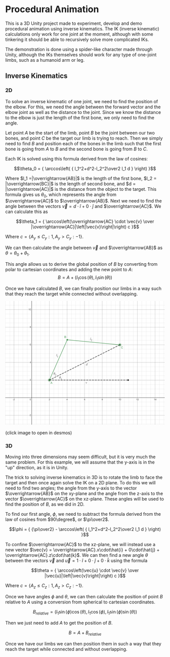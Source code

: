# Procedural Animation

This is a 3D Unity project made to experiment, develop and demo procedural animation using inverse kinematics. The IK (inverse kinematic) calculations only work for one joint at the moment, although with some tinkering it should be able to recursively solve more complicated IKs.

The demonstration is done using a spider-like character made through Unity, although the IKs themselves should work for any type of one-joint limbs, such as a humanoid arm or leg.

## Inverse Kinematics

### 2D

To solve an inverse kinematic of one joint, we need to find the position of the elbow. For this, we need the angle between the forward vector and the elbow joint as well as the distance to the joint. Since we know the distance to the elbow is just the length of the first bone, we only need to find the angle.

Let point $A$ be the start of the limb, point $B$ be the joint between our two bones, and point $C$ be the target our limb is trying to reach. Then we simply need to find $B$ and position each of the bones in the limb such that the first bone is going from $A$ to $B$ and the second bone is going from $B$ to $C$.

Each IK is solved using this formula derived from the law of cosines:

$$\theta_0 = { \arccos\left( { l_1^2+d^2-l_2^2\over2 l_1 d } \right) }$$

Where $l_1 =|\overrightarrow{AB}|$ is the length of the first bone, $l_2 = |\overrightarrow{BC}|$ is the length of second bone, and $d = |\overrightarrow{AC}|$ is the distance from the object to the target. This formula gives us $\theta_0$, which represents the angle from $\overrightarrow{AC}$ to $\overrightarrow{AB}$. Next we need to find the angle between the vectors $\vec{v} = d\cdot\hat{i} + 0\cdot\hat{j}$ and $\overrightarrow{AC}$. We can calculate this as 

$$\theta_1 = { \arccos\left(\overrightarrow{AC} \cdot \vec{v} \over |\overrightarrow{AC}|\left|\vec{v}\right|\right) c }$$

Where $c = {\{ A_y\le C_y : 1, A_y>C_y : -1 \}}$.

We can then calculate the angle between $\vec{v}$ and $\overrightarrow{AB}$ as $\theta = \theta_0 + \theta_1$.

This angle allows us to derive the global position of $B$ by converting from polar to cartesian coordinates and adding the new point to $A$:
$$B = A + {\left(l_1\cos(\theta),  l_1\sin(\theta)\right)}$$

Once we have calculated $B$, we can finally position our limbs in a way such that they reach the target while connected without overlapping.

[![Desmos 2D IK](images/2D-IK.png)](https://www.desmos.com/calculator/tlxbysipdl)

(click image to open in desmos)

### 3D

Moving into three dimensions may seem difficult, but it is very much the same problem. For this example, we will assume that the y-axis is in the "up" direction, as it is in Unity.

The trick to solving inverse kinematics in 3D is to rotate the limb to face the target and then once again solve the IK on a 2D plane. To do this we will need to find two angles; the angle from the y-axis to the vector $\overrightarrow{AB}$ on the xy-plane and the angle from the z-axis to the vector $\overrightarrow{AC}$ on the xz-plane. These angles will be used to find the position of $B$, as we did in 2D.

To find our first angle, $\phi$, we need to subtract the formula derived from the law of cosines from $90\degree$, or $\pi\over2$.

$$\phi = { {\pi\over2} - \arccos\left( { l_1^2+d^2-l_2^2\over2 l_1 d } \right) }$$

To confine $\overrightarrow{AC}$ to the xz-plane, we will instead use a new vector $\vec{v} = \overrightarrow{AC}.x\cdot\hat{i} + 0\cdot\hat{j} + \overrightarrow{AC}.z\cdot\hat{k}$. We can then find a new angle $\theta$ between the vectors $\vec{v}$ and $\vec{u} = 1\cdot\hat{i} + 0\cdot\hat{j} + 0\cdot\hat{k}$ using the formula

$$\theta = { \arccos\left(\vec{u} \cdot \vec{v} \over |\vec{u}|\left|\vec{v}\right|\right) c }$$

Where $c = {\{ A_z\le C_z : 1, A_z>C_z : -1 \}}$.

Once we have angles $\phi$ and $\theta$, we can then calculate the position of point $B$ relative to $A$ using a conversion from spherical to cartesian coordinates.

$$B_{relative} = \left(l_1\sin(\phi)\cos(\theta), l_1\cos(\phi), l_1\sin(\phi)\sin(\theta)\right)$$

Then we just need to add $A$ to get the position of $B$.

$$B = A + B_{relative}$$

Once we have our limbs we can then position them in such a way that they reach the target while connected and without overlapping.
